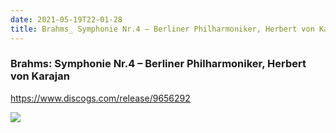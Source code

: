 ```yaml
---
date: 2021-05-19T22-01-28
title: Brahms_ Symphonie Nr.4 – Berliner Philharmoniker, Herbert von Karajan
---
```

### Brahms: Symphonie Nr.4 – Berliner Philharmoniker, Herbert von Karajan
https://www.discogs.com/release/9656292

![](dayone-moment://2430E279E51C4B799129BC0D8D567F69)
